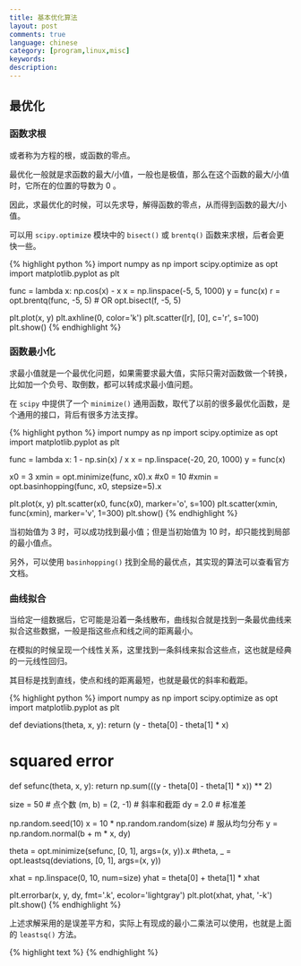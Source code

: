 ```yaml
---
title: 基本优化算法
layout: post
comments: true
language: chinese
category: [program,linux,misc]
keywords:
description:
---
```



<!-- more -->

## 最优化

### 函数求根

或者称为方程的根，或函数的零点。

最优化一般就是求函数的最大/小值，一般也是极值，那么在这个函数的最大/小值时，它所在的位置的导数为 0 。

因此，求最优化的时候，可以先求导，解得函数的零点，从而得到函数的最大/小值。

可以用 `scipy.optimize` 模块中的 `bisect()` 或 `brentq()` 函数来求根，后者会更快一些。

{% highlight python %}
import numpy as np
import scipy.optimize as opt
import matplotlib.pyplot as plt

func = lambda x: np.cos(x) - x
x = np.linspace(-5, 5, 1000)
y = func(x)
r = opt.brentq(func, -5, 5) # OR opt.bisect(f, -5, 5)

plt.plot(x, y)
plt.axhline(0, color='k')
plt.scatter([r], [0], c='r', s=100)
plt.show()
{% endhighlight %}

### 函数最小化

求最小值就是一个最优化问题，如果需要求最大值，实际只需对函数做一个转换，比如加一个负号、取倒数，都可以转成求最小值问题。

在 `scipy` 中提供了一个 `minimize()` 通用函数，取代了以前的很多最优化函数，是个通用的接口，背后有很多方法支撑。

{% highlight python %}
import numpy as np
import scipy.optimize as opt
import matplotlib.pyplot as plt

func = lambda x: 1 - np.sin(x) / x
x = np.linspace(-20, 20, 1000)
y = func(x)

x0 = 3
xmin = opt.minimize(func, x0).x
#x0 = 10
#xmin = opt.basinhopping(func, x0, stepsize=5).x

plt.plot(x, y)
plt.scatter(x0, func(x0), marker='o', s=100)
plt.scatter(xmin, func(xmin), marker='v', 1=300)
plt.show()
{% endhighlight %}

当初始值为 3 时，可以成功找到最小值；但是当初始值为 10 时，却只能找到局部的最小值点。

另外，可以使用 `basinhopping()` 找到全局的最优点，其实现的算法可以查看官方文档。

### 曲线拟合

当给定一组数据后，它可能是沿着一条线散布，曲线拟合就是找到一条最优曲线来拟合这些数据，一般是指这些点和线之间的距离最小。

在模拟的时候呈现一个线性关系，这里找到一条斜线来拟合这些点，这也就是经典的一元线性回归。

其目标是找到直线，使点和线的距离最短，也就是最优的斜率和截距。

{% highlight python %}
import numpy as np
import scipy.optimize as opt
import matplotlib.pyplot as plt

def deviations(theta, x, y):
    return (y - theta[0] - theta[1] * x)

# squared error
def sefunc(theta, x, y):
    return np.sum(((y - theta[0] - theta[1] * x)) ** 2)

size = 50        # 点个数
(m, b) = (2, -1) # 斜率和截距
dy = 2.0         # 标准差

np.random.seed(10)
x = 10 * np.random.random(size) # 服从均匀分布
y = np.random.normal(b + m * x, dy)

theta = opt.minimize(sefunc, [0, 1], args=(x, y)).x
#theta, _ = opt.leastsq(deviations, [0, 1], args=(x, y))

xhat = np.linspace(0, 10, num=size)
yhat = theta[0] + theta[1] * xhat

plt.errorbar(x, y, dy, fmt='.k', ecolor='lightgray')
plt.plot(xhat, yhat, '-k')
plt.show()
{% endhighlight %}

上述求解采用的是误差平方和，实际上有现成的最小二乘法可以使用，也就是上面的 `leastsq()` 方法。

<!--
#### 非线性最小二乘
在帮助文档中，提供了很多相关算法的介绍
https://docs.scipy.org/doc/scipy/reference/optimize.html
https://www.cnblogs.com/NaughtyBaby/p/5590081.html
-->

{% highlight text %}
{% endhighlight %}
